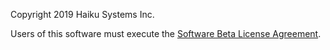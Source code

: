 Copyright 2019 Haiku Systems Inc.

Users of this software must execute the [Software Beta License Agreement](https://app.hellosign.com/s/6747d0ee).
